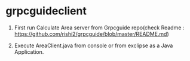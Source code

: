 # grpcguideclient

1. First run Calculate Area server from Grpcguide repo(check Readme : https://github.com/rishi2/grpcguide/blob/master/README.md)

2. Execute AreaClient.java from console or from exclipse as a Java Application.

